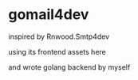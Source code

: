 # gomail4dev
inspired by Rnwood.Smtp4dev

using its frontend assets here

and wrote golang backend by myself

